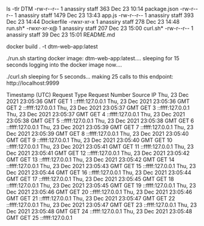 ls -tlr DTM
-rw-r--r--  1 anassiry  staff   363 Dec 23 10:14 package.json
-rw-r--r--  1 anassiry  staff  1479 Dec 23 13:43 app.js
-rw-r--r--  1 anassiry  staff   393 Dec 23 14:44 Dockerfile
-rwxr-xr-x  1 anassiry  staff   278 Dec 23 14:48 run.sh*
-rwxr-xr-x@ 1 anassiry  staff   207 Dec 23 15:00 curl.sh*
-rw-r--r--  1 anassiry  staff    39 Dec 23 15:01 README.md

docker build . -t dtm-web-app:latest

./run.sh
starting docker image: dtm-web-app:latest....
sleeping for 15 seconds
logging into the docker image now....


./curl.sh 
sleeping for 5 seconds...
making 25 calls to this endpoint:  http://localhost:9999

Timestamp (UTC)               Request Type    Request Number   Source IP
Thu, 23 Dec 2021 23:05:36 GMT	GET		1		::ffff:127.0.0.1
Thu, 23 Dec 2021 23:05:36 GMT	GET		2		::ffff:127.0.0.1
Thu, 23 Dec 2021 23:05:37 GMT	GET		3		::ffff:127.0.0.1
Thu, 23 Dec 2021 23:05:37 GMT	GET		4		::ffff:127.0.0.1
Thu, 23 Dec 2021 23:05:38 GMT	GET		5		::ffff:127.0.0.1
Thu, 23 Dec 2021 23:05:38 GMT	GET		6		::ffff:127.0.0.1
Thu, 23 Dec 2021 23:05:39 GMT	GET		7		::ffff:127.0.0.1
Thu, 23 Dec 2021 23:05:39 GMT	GET		8		::ffff:127.0.0.1
Thu, 23 Dec 2021 23:05:40 GMT	GET		9		::ffff:127.0.0.1
Thu, 23 Dec 2021 23:05:40 GMT	GET		10		::ffff:127.0.0.1
Thu, 23 Dec 2021 23:05:41 GMT	GET		11		::ffff:127.0.0.1
Thu, 23 Dec 2021 23:05:41 GMT	GET		12		::ffff:127.0.0.1
Thu, 23 Dec 2021 23:05:42 GMT	GET		13		::ffff:127.0.0.1
Thu, 23 Dec 2021 23:05:42 GMT	GET		14		::ffff:127.0.0.1
Thu, 23 Dec 2021 23:05:43 GMT	GET		15		::ffff:127.0.0.1
Thu, 23 Dec 2021 23:05:44 GMT	GET		16		::ffff:127.0.0.1
Thu, 23 Dec 2021 23:05:44 GMT	GET		17		::ffff:127.0.0.1
Thu, 23 Dec 2021 23:05:45 GMT	GET		18		::ffff:127.0.0.1
Thu, 23 Dec 2021 23:05:45 GMT	GET		19		::ffff:127.0.0.1
Thu, 23 Dec 2021 23:05:46 GMT	GET		20		::ffff:127.0.0.1
Thu, 23 Dec 2021 23:05:46 GMT	GET		21		::ffff:127.0.0.1
Thu, 23 Dec 2021 23:05:47 GMT	GET		22		::ffff:127.0.0.1
Thu, 23 Dec 2021 23:05:47 GMT	GET		23		::ffff:127.0.0.1
Thu, 23 Dec 2021 23:05:48 GMT	GET		24		::ffff:127.0.0.1
Thu, 23 Dec 2021 23:05:48 GMT	GET		25		::ffff:127.0.0.1
